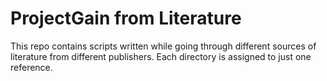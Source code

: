 # ProjectGain from Literature

This repo contains scripts written while going through different sources of literature from different publishers.
Each directory is assigned to just one reference.
